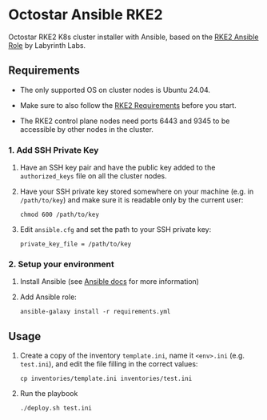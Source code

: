 # Octostar Ansible RKE2

Octostar RKE2 K8s cluster installer with Ansible, based on the [RKE2 Ansible Role](https://github.com/lablabs/ansible-role-rke2) by Labyrinth Labs.

## Requirements

* The only supported OS on cluster nodes is Ubuntu 24.04.

* Make sure to also follow the [RKE2 Requirements](https://docs.rke2.io/install/requirements) before you start.

* The RKE2 control plane nodes need ports 6443 and 9345 to be accessible by other nodes in the cluster.

### 1. Add SSH Private Key

1. Have an SSH key pair and have the public key added to the `authorized_keys` file on all the cluster nodes.

2. Have your SSH private key stored somewhere on your machine (e.g. in `/path/to/key`) and make sure it is readable only by the current user:

    ```
    chmod 600 /path/to/key
    ```

3. Edit `ansible.cfg` and set the path to your SSH private key:

    ```
    private_key_file = /path/to/key
    ```

### 2. Setup your environment

1. Install Ansible (see [Ansible docs](https://docs.ansible.com/ansible/latest/installation_guide/intro_installation.html) for more information)

2. Add Ansible role:

    ```
    ansible-galaxy install -r requirements.yml
    ```

## Usage

1. Create a copy of the inventory `template.ini`, name it `<env>.ini` (e.g. `test.ini`), and edit the file filling in the correct values:

    ```
    cp inventories/template.ini inventories/test.ini
    ```

2. Run the playbook

    ```
    ./deploy.sh test.ini
    ```

